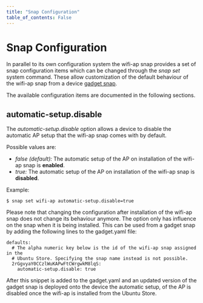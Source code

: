 ```yaml
---
title: "Snap Configuration"
table_of_contents: False
---
```


# Snap Configuration

In parallel to its own configuration system the wifi-ap snap provides a set of
snap configuration items which can be changed through the *snap set* system
command. These allow customization of the default behaviour of the wifi-ap snap
from a device [gadget snap](https://docs.ubuntu.com/core/en/reference/gadget).

The available configuration items are documented in the following sections.

## automatic-setup.disable

The *automatic-setup.disable* option allows a device to disable the automatic
AP setup that the wifi-ap snap comes with by default.

Possible values are:

 * *false (default):* The automatic setup of the AP on installation of the wifi-ap
   snap is **enabled**.
 * *true:* The automatic setup of the AP on installation of the wifi-ap snap is
   **disabled**.

Example:

```
$ snap set wifi-ap automatic-setup.disable=true
```

Please note that changing the configuration after installation of the wifi-ap
snap does not change its behaviour anymore. The option only has influence on the
snap when it is being installed. This can be used from a gadget snap by adding the
following lines to the gadget.yaml file:

```
defaults:
  # The alpha numeric key below is the id of the wifi-ap snap assigned in the
  # Ubuntu Store. Specifying the snap name instead is not possible.
  2rGgvyaY0CCzlWuKAPwFtCWrgwkM8lqS:
    automatic-setup.disable: true
```

After this snippet is added to the gadget.yaml and an updated version of the
gadget snap is deployed onto the device the automatic setup, of the AP is disabled
once the wifi-ap is installed from the Ubuntu Store.
